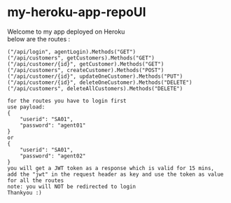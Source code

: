 # my-heroku-app-repoUI

Welcome to my app deployed on Heroku	
	below are the routes : 
	 
	("/api/login", agentLogin).Methods("GET")
	("/api/customers", getCustomers).Methods("GET")
	("/api/customer/{id}", getCustomer).Methods("GET")
	("/api/customers", createCustomer).Methods("POST")
	("/api/customer/{id}", updateOneCustomer).Methods("PUT")
	("/api/customer/{id}", deleteOneCustomer).Methods("DELETE")
	("/api/customers", deleteAllCustomers).Methods("DELETE")
	
	for the routes you have to login first
	use payload:   
	{
		"userid": "SA01",   
		"password": "agent01"    
	} 
	or  
    {
		"userid": "SA01",  
		"password": "agent02"  
	}   
	you will get a JWT token as a response which is valid for 15 mins,
	add the "jwt" in the request header as key and use the token as value for all the routes
	note: you will NOT be redirected to login
	Thankyou :)
